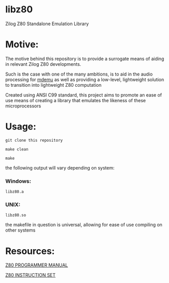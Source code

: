 # libz80
Zilog Z80 Standalone Emulation Library

# Motive:

The motive behind this repository is to provide a surrogate means of aiding in relevant Zilog Z80 developments.

Such is the case with one of the many ambitions, is to aid in the audio processing for [mdemu](https://github.com/hazzaclark/mdemu) as well as providing a low-level, lightweight solution to transition into lightweight Z80 computation

Created using ANSI C99 standard, this project aims to promote an ease of use means of creating a library that emulates the likeness of these microprocessors

# Usage:

```
git clone this repository

make clean

make
```

the following output will vary depending on system:

### Windows:

```
libz80.a
```

### UNIX:

```
libz80.so
```

the makefile in question is universal, allowing for ease of use compiling on other systems

# Resources:

[Z80 PROGRAMMER MANUAL](https://www.zilog.com/docs/z80/um0080.pdf)

[Z80 INSTRUCTION SET](https://map.grauw.nl/resources/z80instr.php)
